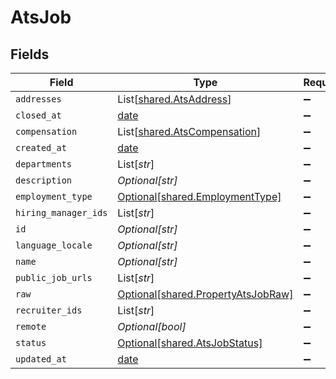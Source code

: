 # AtsJob


## Fields

| Field                                                                          | Type                                                                           | Required                                                                       | Description                                                                    |
| ------------------------------------------------------------------------------ | ------------------------------------------------------------------------------ | ------------------------------------------------------------------------------ | ------------------------------------------------------------------------------ |
| `addresses`                                                                    | List[[shared.AtsAddress](../../models/shared/atsaddress.md)]                   | :heavy_minus_sign:                                                             | N/A                                                                            |
| `closed_at`                                                                    | [date](https://docs.python.org/3/library/datetime.html#date-objects)           | :heavy_minus_sign:                                                             | N/A                                                                            |
| `compensation`                                                                 | List[[shared.AtsCompensation](../../models/shared/atscompensation.md)]         | :heavy_minus_sign:                                                             | N/A                                                                            |
| `created_at`                                                                   | [date](https://docs.python.org/3/library/datetime.html#date-objects)           | :heavy_minus_sign:                                                             | N/A                                                                            |
| `departments`                                                                  | List[*str*]                                                                    | :heavy_minus_sign:                                                             | N/A                                                                            |
| `description`                                                                  | *Optional[str]*                                                                | :heavy_minus_sign:                                                             | N/A                                                                            |
| `employment_type`                                                              | [Optional[shared.EmploymentType]](../../models/shared/employmenttype.md)       | :heavy_minus_sign:                                                             | N/A                                                                            |
| `hiring_manager_ids`                                                           | List[*str*]                                                                    | :heavy_minus_sign:                                                             | N/A                                                                            |
| `id`                                                                           | *Optional[str]*                                                                | :heavy_minus_sign:                                                             | N/A                                                                            |
| `language_locale`                                                              | *Optional[str]*                                                                | :heavy_minus_sign:                                                             | N/A                                                                            |
| `name`                                                                         | *Optional[str]*                                                                | :heavy_minus_sign:                                                             | N/A                                                                            |
| `public_job_urls`                                                              | List[*str*]                                                                    | :heavy_minus_sign:                                                             | N/A                                                                            |
| `raw`                                                                          | [Optional[shared.PropertyAtsJobRaw]](../../models/shared/propertyatsjobraw.md) | :heavy_minus_sign:                                                             | N/A                                                                            |
| `recruiter_ids`                                                                | List[*str*]                                                                    | :heavy_minus_sign:                                                             | N/A                                                                            |
| `remote`                                                                       | *Optional[bool]*                                                               | :heavy_minus_sign:                                                             | N/A                                                                            |
| `status`                                                                       | [Optional[shared.AtsJobStatus]](../../models/shared/atsjobstatus.md)           | :heavy_minus_sign:                                                             | N/A                                                                            |
| `updated_at`                                                                   | [date](https://docs.python.org/3/library/datetime.html#date-objects)           | :heavy_minus_sign:                                                             | N/A                                                                            |